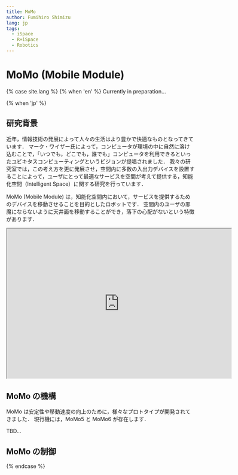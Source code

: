 ```yaml
---
title: MoMo
author: Fumihiro Shimizu
lang: jp
tags:
  - iSpace
  - R+iSpace
  - Robotics
---
```


# MoMo (Mobile Module)

{% case site.lang %}
{% when 'en' %}
Currently in preparation...

{% when 'jp' %}
## 研究背景
近年，情報技術の発展によって人々の生活はより豊かで快適なものとなってきています．
マーク・ワイザー氏によって，コンピュータが環境の中に自然に溶け込むことで，「いつでも，どこでも，誰でも」コンピュータを利用できるといったユビキタスコンピューティングというビジョンが提唱されました．
我々の研究室では，この考え方を更に発展させ，空間内に多数の入出力デバイスを設置することによって，ユーザにとって最適なサービスを空間が考えて提供する，知能化空間（Intelligent Space）に関する研究を行っています．

MoMo (Mobile Module) は，知能化空間内において，サービスを提供するためのデバイスを移動させることを目的としたロボットです．
空間内のユーザの邪魔にならないように天井面を移動することができ，落下の心配がないという特徴があります．

<iframe src="https://www.youtube.com/embed/MWBXVBr4ojY" width="600" height="400"></iframe>

## MoMo の機構
MoMo は安定性や移動速度の向上のために，様々なプロトタイプが開発されてきました．
現行機には，MoMo5 と MoMo6 が存在します．

TBD...
## MoMo の制御

{% endcase %}